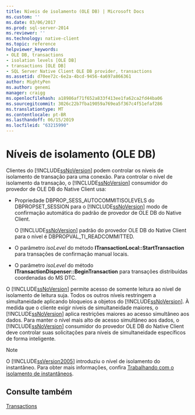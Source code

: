 ```yaml
---
title: Níveis de isolamento (OLE DB) | Microsoft Docs
ms.custom: ''
ms.date: 03/06/2017
ms.prod: sql-server-2014
ms.reviewer: ''
ms.technology: native-client
ms.topic: reference
helpviewer_keywords:
- OLE DB, transactions
- isolation levels [OLE DB]
- transactions [OLE DB]
- SQL Server Native Client OLE DB provider, transactions
ms.assetid: d70ee72c-6e2a-4bcd-9456-4a697a866361
author: MightyPen
ms.author: genemi
manager: craigg
ms.openlocfilehash: a18986af71f652a833f413ee1fa62ca2fd44ba06
ms.sourcegitcommit: 3026c22b7fba19059a769ea5f367c4f51efaf286
ms.translationtype: MT
ms.contentlocale: pt-BR
ms.lasthandoff: 06/15/2019
ms.locfileid: "63215990"
---
```

# <a name="isolation-levels-ole-db"></a>Níveis de isolamento (OLE DB)
  Clientes do [!INCLUDE[ssNoVersion](../../includes/ssnoversion-md.md)] podem controlar os níveis de isolamento de transação para uma conexão. Para controlar o nível de isolamento da transação, o [!INCLUDE[ssNoVersion](../../includes/ssnoversion-md.md)] consumidor do provedor de OLE DB do Native Client usa:  
  
-   Propriedade DBPROP_SESS_AUTOCOMMITISOLEVELS do DBPROPSET_SESSION para o [!INCLUDE[ssNoVersion](../../includes/ssnoversion-md.md)] modo de confirmação automática do padrão de provedor de OLE DB do Native Client.  
  
     O [!INCLUDE[ssNoVersion](../../includes/ssnoversion-md.md)] padrão do provedor OLE DB do Native Client para o nível é DBPROPVAL_TI_READCOMMITTED.  
  
-   O parâmetro *isoLevel* do método **ITransactionLocal::StartTransaction** para transações de confirmação manual locais.  
  
-   O parâmetro *isoLevel* do método **ITransactionDispenser::BeginTransaction** para transações distribuídas coordenadas do MS DTC.  
  
 O [!INCLUDE[ssNoVersion](../../includes/ssnoversion-md.md)] permite acesso de somente leitura ao nível de isolamento de leitura suja. Todos os outros níveis restringem a simultaneidade aplicando bloqueios a objetos do [!INCLUDE[ssNoVersion](../../includes/ssnoversion-md.md)]. À medida que o cliente exigir níveis de simultaneidade maiores, o [!INCLUDE[ssNoVersion](../../includes/ssnoversion-md.md)] aplica restrições maiores ao acesso simultâneo aos dados. Para manter o nível mais alto de acesso simultâneo aos dados, o [!INCLUDE[ssNoVersion](../../includes/ssnoversion-md.md)] consumidor do provedor OLE DB do Native Client deve controlar suas solicitações para níveis de simultaneidade específicos de forma inteligente.  
  
> [!NOTE]  
>  O [!INCLUDE[ssVersion2005](../../includes/ssversion2005-md.md)] introduziu o nível de isolamento do instantâneo. Para obter mais informações, confira [Trabalhando com o isolamento de instantâneos](../native-client/features/working-with-snapshot-isolation.md).  
  
## <a name="see-also"></a>Consulte também  
 [Transactions](transactions.md)  
  
  
